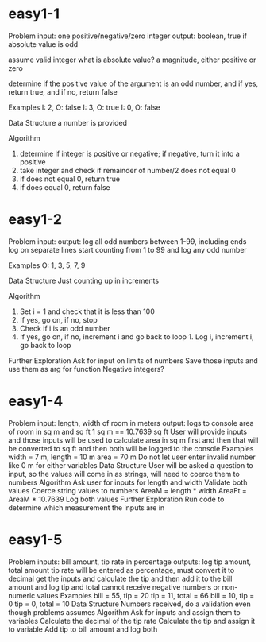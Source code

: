 # easy1-1

  Problem
input: one positive/negative/zero integer
output: boolean, true if absolute value is odd

assume valid integer
what is absolute value? a magnitude, either positive or zero

determine if the positive value of the argument is an odd 
number, and if yes, return true, and if no, return false

  Examples
I: 2, O: false
I: 3, O: true
I: 0, O: false

  Data Structure
a number is provided

  Algorithm
1. determine if integer is positive or negative; if negative, turn 
it into a positive
2. take integer and check if remainder of number/2 does not equal 0
  1. if does not equal 0, return true
  2. if does equal 0, return false

# easy1-2

  Problem
input:
output: log all odd numbers between 1-99, including ends
log on separate lines
start counting from 1 to 99 and log any odd number

  Examples
O: 1, 3, 5, 7, 9

  Data Structure
Just counting up in increments

  Algorithm
1. Set i = 1 and check that it is less than 100
2. If yes, go on, if no, stop
  1. Check if i is an odd number
  2. If yes, go on, if no, increment i and go back to loop
    1. Log i, increment i, go back to loop

  Further Exploration
Ask for input on limits of numbers
Save those inputs and use them as arg for function
Negative integers?

# easy1-4

  Problem
input: length, width of room in meters
output: logs to console area of room in sq m and sq ft
1 sq m == 10.7639 sq ft
User will provide inputs and those inputs will be used to calculate
area in sq m first and then that will be converted to sq ft and then
both will be logged to the console
  Examples
width = 7 m, length = 10 m 
area = 70 m
Do not let user enter invalid number like 0 m for either variables
  Data Structure
User will be asked a question to input, so the values will come in
as strings, will need to coerce them to numbers
  Algorithm
Ask user for inputs for length and width
Validate both values
Coerce string values to numbers
AreaM = length * width
AreaFt = AreaM * 10.7639
Log both values
  Further Exploration
Run code to determine which measurement the inputs are in

# easy1-5

  Problem
inputs: bill amount, tip rate in percentage
outputs: log tip amount, total amount 
tip rate will be entered as percentage, must convert it to decimal
get the inputs and calculate the tip and then add it to the bill 
amount and log tip and total
cannot receive negative numbers or non-numeric values
  Examples
bill = 55, tip = 20
tip = 11, total = 66
bill = 10, tip = 0
tip = 0, total = 10
  Data Structure
Numbers received, do a validation even though problems assumes
  Algorithm
Ask for inputs and assign them to variables
Calculate the decimal of the tip rate
Calculate the tip and assign it to variable
Add tip to bill amount and log both




































